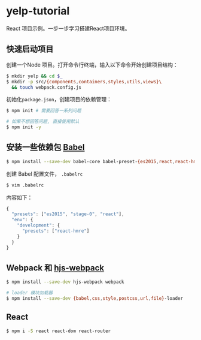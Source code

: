 # yelp-tutorial
React 项目示例。一步一步学习搭建React项目环境。
## 快速启动项目
创建一个Node 项目。打开命令行终端，输入以下命令开始创建项目结构：
```sh
$ mkdir yelp && cd $_
$ mkdir -p src/{components,containers,styles,utils,views}\
  && touch webpack.config.js
```
初始化`package.json`，创建项目的依赖管理：
```sh
$ npm init # 需要回答一系列问题

# 如果不想回答问题, 直接使用默认
$ npm init -y
```
## 安装一些依赖包 [Babel](https://babeljs.io/)
```sh
$ npm install --save-dev babel-core babel-preset-{es2015,react,react-hmre,stage-0}
```
创建 Babel 配置文件， `.babelrc`
```sh
$ vim .babelrc
```
内容如下：
```javascript
{
  "presets": ["es2015", "stage-0", "react"],
  "env": {
    "development": {
      "presets": ["react-hmre"]
    }
  }
}
```
## Webpack 和 [hjs-webpack](https://github.com/HenrikJoreteg/hjs-webpack "webpack 启动器")
```sh
$ npm install --save-dev hjs-webpack webpack

# loader 模块加载器
$ npm install --save-dev {babel,css,style,postcss,url,file}-loader
```
## React
```sh
$ npm i -S react react-dom react-router
```
